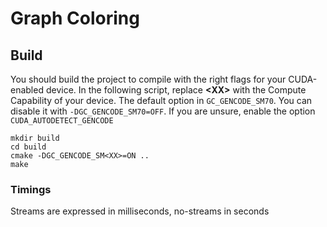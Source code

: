 # Graph Coloring

## Build

You should build the project to compile with the right flags for your CUDA-enabled device.
In the following script, replace **\<XX\>** with the Compute Capability of your device.
The default option in `GC_GENCODE_SM70`. You can disable it with ```-DGC_GENCODE_SM70=OFF```.
If you are unsure, enable the option `CUDA_AUTODETECT_GENCODE`

```console
mkdir build
cd build
cmake -DGC_GENCODE_SM<XX>=ON ..
make
```

### Timings
Streams are expressed in milliseconds, no-streams in seconds
